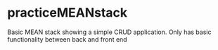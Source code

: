 # practiceMEANstack

Basic MEAN stack showing a simple CRUD application.  Only has basic functionality between back and front end
